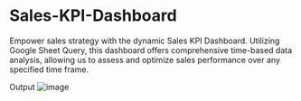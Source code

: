 # Sales-KPI-Dashboard
Empower sales strategy with the dynamic Sales KPI Dashboard. Utilizing Google Sheet Query, this dashboard offers comprehensive time-based data analysis, allowing us to assess and optimize sales performance over any specified time frame.

Output
![image](https://github.com/Nazneen99/Sales-KPI-Dashboard/assets/74206042/6c0fb699-ca02-4d13-88df-79f1c73c5aec)
